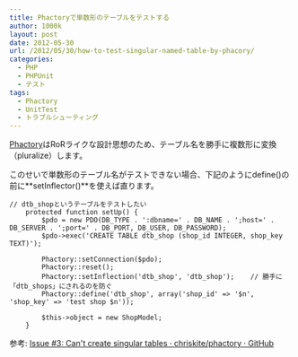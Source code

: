 ```yaml
---
title: Phactoryで単数形のテーブルをテストする
author: 1000k
layout: post
date: 2012-05-30
url: /2012/05/30/how-to-test-singular-named-table-by-phacory/
categories:
  - PHP
  - PHPUnit
  - テスト
tags:
  - Phactory
  - UnitTest
  - トラブルシューティング
---
```

[Phactory](http://phactory.org/)はRoRライクな設計思想のため、テーブル名を勝手に複数形に変換（pluralize）します。

このせいで単数形のテーブル名がテストできない場合、下記のようにdefine()の前に**setInflector()**を使えば直ります。

```
// dtb_shopというテーブルをテストしたい
    protected function setUp() {
        $pdo = new PDO(DB_TYPE . ':dbname=' . DB_NAME . ';host=' . DB_SERVER . ';port=' . DB_PORT, DB_USER, DB_PASSWORD);
        $pdo->exec('CREATE TABLE dtb_shop (shop_id INTEGER, shop_key TEXT)');

        Phactory::setConnection($pdo);
        Phactory::reset();
        Phactory::setInflection('dtb_shop', 'dtb_shop');    // 勝手に「dtb_shops」にされるのを防ぐ
        Phactory::define('dtb_shop', array('shop_id' => '$n', 'shop_key' => 'test shop $n'));

        $this->object = new ShopModel;
    }
```


参考: [Issue #3: Can't create singular tables · chriskite/phactory · GitHub](https://github.com/chriskite/phactory/issues/3)